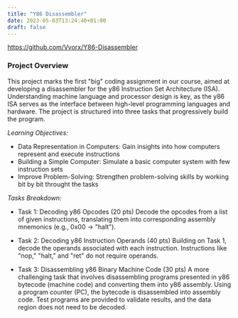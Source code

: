```yaml
---
title: "Y86 Disassembler"
date: 2023-05-03T13:24:40+01:00
draft: false
---
```


<https://github.com/Vvorx/Y86-Disassembler>

### Project Overview

This project marks the first "big" coding assignment in our course, aimed at developing a disassembler for the y86 Instruction Set Architecture (ISA). Understanding machine language and processor design is key, as the y86 ISA serves as the interface between high-level programming languages and hardware. The project is structured into three tasks that progressively build the program.

*Learning Objectives:*
- Data Representation in Computers: Gain insights into how computers represent and execute instructions
- Building a Simple Computer: Simulate a basic computer system with few instruction sets
- Improve Problem-Solving: Strengthen problem-solving skills by working bit by bit throught the tasks

*Tasks Breakdown:*
- Task 1: Decoding y86 Opcodes (20 pts)
Decode the opcodes from a list of given instructions, translating them into corresponding assembly mnemonics (e.g., 0x00 → "halt").

- Task 2: Decoding y86 Instruction Operands (40 pts)
Building on Task 1, decode the operands associated with each instruction. Instructions like "nop," "halt," and "ret" do not require operands.

- Task 3: Disassembling y86 Binary Machine Code (30 pts)
A more challenging task that involves disassembling programs presented in y86 bytecode (machine code) and converting them into y86 assembly. Using a program counter (PC), the bytecode is disassembled into assembly code. Test programs are provided to validate results, and the data region does not need to be decoded.
